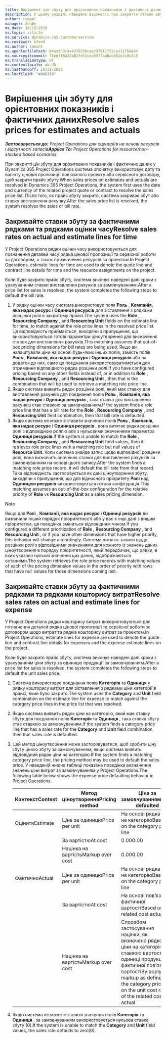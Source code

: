 ```yaml
---
title: Вирішення цін збуту для орієнтовних показників і фактичних даних
description: У цьому розділі наведено відомості про закриття ставок збуту для орієнтовних показників і фактичних даних.
author: rumant
manager: Annbe
ms.date: 10/19/2020
ms.topic: article
ms.service: dynamics-365-customerservice
ms.reviewer: kfend
ms.author: rumant
ms.openlocfilehash: b4ae5b3c4a4378330caed97011f55ca11175e644
ms.sourcegitcommit: f8edff6422b82fdf2cea897faa6abb51e2c0c3c8
ms.translationtype: HT
ms.contentlocale: uk-UA
ms.lasthandoff: 10/21/2020
ms.locfileid: "4088158"
---
```

# <a name="resolve-sales-prices-for-estimates-and-actuals"></a><span data-ttu-id="046dd-103">Вирішення цін збуту для орієнтовних показників і фактичних даних</span><span class="sxs-lookup"><span data-stu-id="046dd-103">Resolve sales prices for estimates and actuals</span></span>

<span data-ttu-id="046dd-104">_**Застосовується до:** Project Operations для сценаріїв на основі ресурсів і відсутності запасів_</span><span class="sxs-lookup"><span data-stu-id="046dd-104">_**Applies To:** Project Operations for resource/non-stocked based scenarios_</span></span>

<span data-ttu-id="046dd-105">При закритті цін збуту для орієнтовних показників і фактичних даних у Dynamics 365 Project Operations система спочатку використовує дату та валюту цінової пропозиції пов’язаного проекту або сервісного договору, щоб закрити прайс збуту.</span><span class="sxs-lookup"><span data-stu-id="046dd-105">When sales prices on estimates and actuals are resolved in Dynamics 365 Project Operations, the system first uses the date and currency of the related project quote or contract to resolve the sales price list.</span></span> <span data-ttu-id="046dd-106">Після того, як прайс збуту закрито, система закриває збут або ставку виставлення рахунку.</span><span class="sxs-lookup"><span data-stu-id="046dd-106">After the sales price list is resolved, the system resolves the sales or bill rate.</span></span>

## <a name="resolve-sales-rates-on-actual-and-estimate-lines-for-time"></a><span data-ttu-id="046dd-107">Закривайте ставки збуту за фактичними рядками та рядками оцінки часу</span><span class="sxs-lookup"><span data-stu-id="046dd-107">Resolve sales rates on actual and estimate lines for time</span></span>

<span data-ttu-id="046dd-108">У Project Operations рядки оцінки часу використовуються для позначення деталей часу рядка цінової пропозиції та сервісної роботи за договором, а також призначення ресурсів за проектом.</span><span class="sxs-lookup"><span data-stu-id="046dd-108">In Project Operations, estimate lines for time are used to denote the quote line and contract line details for time and the resource assignments on the project.</span></span>

<span data-ttu-id="046dd-109">Коли буде закрито прайс збуту, система виконує наведені далі кроки з урахуванням ставки виставлення рахунків за замовчуванням.</span><span class="sxs-lookup"><span data-stu-id="046dd-109">After a price list for sales is resolved, the system completes the following steps to default the bill rate.</span></span>

1. <span data-ttu-id="046dd-110">У рядку оцінки часу система використовує поля **Роль** , **Компанія, яка надає ресурс** і **Одиниця ресурсів** для зіставлення з рядками розцінки ролі в закритому прайсі.</span><span class="sxs-lookup"><span data-stu-id="046dd-110">The system uses the **Role** , **Resourcing Company** , and **Resourcing Unit** fields on the estimate line for time, to match against the role price lines in the resolved price list.</span></span> <span data-ttu-id="046dd-111">Ця відповідність приймається, виходячи з припущення, що використовуються готові параметри ціноутворення для визначення ставок для виставлення рахунків.</span><span class="sxs-lookup"><span data-stu-id="046dd-111">This matching assumes that out-of-box pricing dimensions for bill rates are being used.</span></span> <span data-ttu-id="046dd-112">Якщо ви налаштували ціни на основі будь-яких інших полів, замість полів **Роль** , **Компанія, яка надає ресурс** і **Одиниця ресурсів** або на додаток до них, саме це поєднання використовуватиметься для отримання відповідного рядка розцінки ролі.</span><span class="sxs-lookup"><span data-stu-id="046dd-112">If you have configured pricing based on any other fields instead of, or in addition to **Role** , **Resourcing Company** , and **Resourcing Unit** , then that is the combination that will be used to retrieve a matching role price line.</span></span>
2. <span data-ttu-id="046dd-113">Якщо система виявить рядок розцінки ролі, який має ставку для виставлення рахунків для поєднання полів **Роль** , **Компанія, яка надає ресурс** і **Одиниця ресурсів** , така ставка для виставлення рахунків стає ставкою за замовчуванням.</span><span class="sxs-lookup"><span data-stu-id="046dd-113">If the system finds a role price line that has a bill rate for the **Role** , **Resourcing Company** , and **Resourcing Unit** field combination, then that bill rate is defaulted.</span></span>
3. <span data-ttu-id="046dd-114">Якщо система не може зіставити значення полів **Роль** , **Компанія, яка надає ресурс** і **Одиниця ресурсів** , вона витягає рядки розцінки ролі з відповідною роллю але з нульовими значеннями параметра **Одиниця ресурсів**.</span><span class="sxs-lookup"><span data-stu-id="046dd-114">If the system is unable to match the **Role** , **Resourcing Company** , and **Resourcing Unit** field values, then it retrieves role price lines with a matching role but null values of **Resource Unit**.</span></span> <span data-ttu-id="046dd-115">Коли система знайде запис щодо відповідної розцінки ролі, вона визначить значення ставки для виставлення рахунків за замовчуванням на основі цього запису.</span><span class="sxs-lookup"><span data-stu-id="046dd-115">After the system finds a matching role price record, it will default the bill rate from that record.</span></span> <span data-ttu-id="046dd-116">Така відповідність застосовується як дані ціноутворення збуту, виходячи з припущення, що для відносного пріоритету **Ролі** над **Одиницею ресурсів** використовується готова конфігурація.</span><span class="sxs-lookup"><span data-stu-id="046dd-116">This matching assumes an out-of-the-box configuration for the relative priority of **Role** vs **Resourcing Unit** as a sales pricing dimension.</span></span>

> [!NOTE]
> <span data-ttu-id="046dd-117">Якщо для **Ролі** , **Компанії, яка надає ресурс** і **Одиниці ресурсів** ви визначили інший порядок пріоритетності або у вас є інші дані з вищим пріоритетом, ця поведінка зміниться відповідним чином.</span><span class="sxs-lookup"><span data-stu-id="046dd-117">If you configured a different prioritization of **Role** , **Resourcing Company** , and **Resourcing Unit** , or if you have other dimensions that have higher priority, this behavior will change accordingly.</span></span> <span data-ttu-id="046dd-118">Система витягає записи щодо розцінки ролі з відповідними значеннями для кожного із значень даних ціноутворення в порядку пріоритетності, який передбачає, що рядки, в яких указано нульові значення цих даних, відображаються останніми.</span><span class="sxs-lookup"><span data-stu-id="046dd-118">The system retrieves the role price records with matching values of each of the pricing dimension values in the order of priority with rows that have null values for those dimensions coming last.</span></span>

## <a name="resolve-sales-rates-on-actual-and-estimate-lines-for-expense"></a><span data-ttu-id="046dd-119">Закривайте ставки збуту за фактичними рядками та рядками кошторису витрат</span><span class="sxs-lookup"><span data-stu-id="046dd-119">Resolve sales rates on actual and estimate lines for expense</span></span>

<span data-ttu-id="046dd-120">У Project Operations рядки кошторису витрат використовуються для позначення деталей рядка цінової пропозиції та сервісної роботи за договором щодо витрат та рядків кошторису витрат за проектом.</span><span class="sxs-lookup"><span data-stu-id="046dd-120">In Project Operations, estimate lines for expense are used to denote the quote line and contract line details for expenses and the expense estimate lines on the project.</span></span>

<span data-ttu-id="046dd-121">Коли буде закрито прайс збуту, система виконує наведені далі кроки з урахуванням ціни збуту за одиницю продукції за замовчуванням.</span><span class="sxs-lookup"><span data-stu-id="046dd-121">After a price list for sales is resolved, the system completes the following steps to default the unit sales price.</span></span>

1. <span data-ttu-id="046dd-122">Система використовує поєднання полів **Категорія** та **Одиниця** у рядку кошторису витрат для зіставлення з рядками ціни категорії в прайсі, який було закрито.</span><span class="sxs-lookup"><span data-stu-id="046dd-122">The system uses the **Category** and **Unit** field combination on the estimate line for expense to match against the category price lines in the price list that was resolved.</span></span>
2. <span data-ttu-id="046dd-123">Якщо система виявить рядок ціни на категорію, який має ставку збуту для поєднання полів **Категорія** та **Одиниця** , така ставка збуту стає ставкою за замовчуванням.</span><span class="sxs-lookup"><span data-stu-id="046dd-123">If the system finds a category price line that has a sales rate for the **Category** and **Unit** field combination, then that sales rate is defaulted.</span></span>
3. <span data-ttu-id="046dd-124">Цей метод ціноутворення може застосовуватися, щоб зробити ціну збуту ціною збуту за замовчуванням, якщо система виявить відповідний рядок ціни на категорію.</span><span class="sxs-lookup"><span data-stu-id="046dd-124">If the system finds a matching category price line, the pricing method may be used to default the sales price.</span></span> <span data-ttu-id="046dd-125">У наведеній нижче таблиці показана поведінка визначення значень ціни витрат за замовчуванням у Project Operations.</span><span class="sxs-lookup"><span data-stu-id="046dd-125">The following table below shows the expense price defaulting behavior in Project Operations.</span></span>

    | <span data-ttu-id="046dd-126">Контекст</span><span class="sxs-lookup"><span data-stu-id="046dd-126">Context</span></span> | <span data-ttu-id="046dd-127">Метод ціноутворення</span><span class="sxs-lookup"><span data-stu-id="046dd-127">Pricing method</span></span> | <span data-ttu-id="046dd-128">Ціна за замовчуванням</span><span class="sxs-lookup"><span data-stu-id="046dd-128">Price defaulted</span></span> |
    | --- | --- | --- |
    | <span data-ttu-id="046dd-129">Оцінити</span><span class="sxs-lookup"><span data-stu-id="046dd-129">Estimate</span></span> | <span data-ttu-id="046dd-130">Ціна за одиницю</span><span class="sxs-lookup"><span data-stu-id="046dd-130">Price per unit</span></span> | <span data-ttu-id="046dd-131">На основі рядка ціни на категорію</span><span class="sxs-lookup"><span data-stu-id="046dd-131">Based on the category price line</span></span> |
    | &nbsp; | <span data-ttu-id="046dd-132">За вартістю</span><span class="sxs-lookup"><span data-stu-id="046dd-132">At cost</span></span> | <span data-ttu-id="046dd-133">0.00</span><span class="sxs-lookup"><span data-stu-id="046dd-133">0.00</span></span> |
    | &nbsp; | <span data-ttu-id="046dd-134">Націнка на вартість</span><span class="sxs-lookup"><span data-stu-id="046dd-134">Markup over cost</span></span> | <span data-ttu-id="046dd-135">0.00</span><span class="sxs-lookup"><span data-stu-id="046dd-135">0.00</span></span> |
    | <span data-ttu-id="046dd-136">Фактично</span><span class="sxs-lookup"><span data-stu-id="046dd-136">Actual</span></span> | <span data-ttu-id="046dd-137">Ціна за одиницю</span><span class="sxs-lookup"><span data-stu-id="046dd-137">Price per unit</span></span> | <span data-ttu-id="046dd-138">На основі рядка ціни на категорію</span><span class="sxs-lookup"><span data-stu-id="046dd-138">Based on the category price line</span></span> |
    | &nbsp; | <span data-ttu-id="046dd-139">За вартістю</span><span class="sxs-lookup"><span data-stu-id="046dd-139">At cost</span></span> | <span data-ttu-id="046dd-140">На основі пов’язаної фактичної вартості</span><span class="sxs-lookup"><span data-stu-id="046dd-140">Based on the related cost actual</span></span> |
    | &nbsp; | <span data-ttu-id="046dd-141">Націнка на вартість</span><span class="sxs-lookup"><span data-stu-id="046dd-141">Markup over cost</span></span> | <span data-ttu-id="046dd-142">Способом застосування націнки, як визначено рядком ціни на категорію за ставкою вартості одиниці продукції фактичної пов’язаної вартості</span><span class="sxs-lookup"><span data-stu-id="046dd-142">By applying a markup as defined by the category price line on the unit cost rate of the related cost actual</span></span> |

4. <span data-ttu-id="046dd-143">Якщо система не може зіставити значення полів **Категорія** та **Одиниця** , за замовчуванням використовується нульова ставка збуту (0).</span><span class="sxs-lookup"><span data-stu-id="046dd-143">If the system is unable to match the **Category** and **Unit** field values, the sales rate defaults to zero(0).</span></span>
